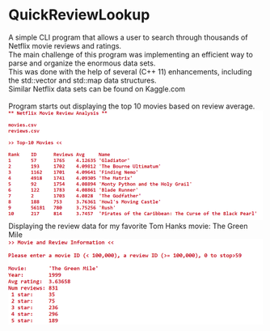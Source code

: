 # QuickReviewLookup

A simple CLI program that allows a user to search through thousands of Netflix movie reviews and ratings.<br />The main challenge of this program was implementing an efficient way to parse and organize the enormous data sets.<br />This was done with the help of several (C++ 11) enhancements, including the std::vector and std::map data structures.<br />
Similar Netflix data sets can be found on Kaggle.com<br />
<br />
Program starts out displaying the top 10 movies based on review average.
![](demo/1.png)
Displaying the review data for my favorite Tom Hanks movie: The Green Mile 
![](demo/2.png)
